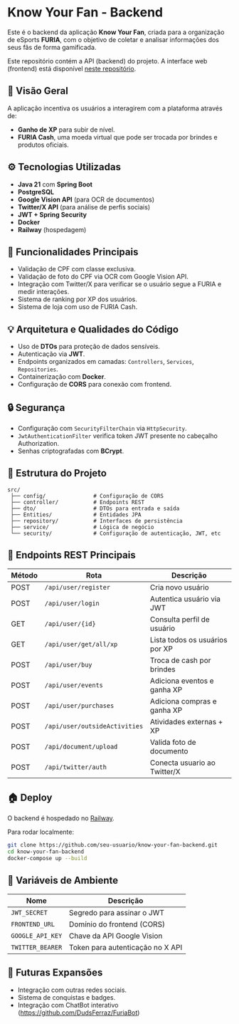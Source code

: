 # Know Your Fan - Backend

Este é o backend da aplicação **Know Your Fan**, criada para a organização de eSports **FURIA**, com o objetivo de coletar e analisar informações dos seus fãs de forma gamificada.

Este repositório contém a API (backend) do projeto. A interface web (frontend) está disponível [neste repositório](https://github.com/DudsFerraz/Furia-Know-Your-fan-frontend).

## 🌟 Visão Geral

A aplicação incentiva os usuários a interagirem com a plataforma através de:

* **Ganho de XP** para subir de nível.
* **FURIA Cash**, uma moeda virtual que pode ser trocada por brindes e produtos oficiais.

## ⚙️ Tecnologias Utilizadas

* **Java 21** com **Spring Boot**
* **PostgreSQL**
* **Google Vision API** (para OCR de documentos)
* **Twitter/X API** (para análise de perfis sociais)
* **JWT + Spring Security**
* **Docker**
* **Railway** (hospedagem)

## 🔧 Funcionalidades Principais

* Validação de CPF com classe exclusiva.
* Validação de foto do CPF via OCR com Google Vision API.
* Integração com Twitter/X para verificar se o usuário segue a FURIA e medir interações.
* Sistema de ranking por XP dos usuários.
* Sistema de loja com uso de FURIA Cash.

## 💡 Arquitetura e Qualidades do Código

* Uso de **DTOs** para proteção de dados sensíveis.
* Autenticação via **JWT**.
* Endpoints organizados em camadas: `Controllers`, `Services`, `Repositories`.
* Containerização com **Docker**.
* Configuração de **CORS** para conexão com frontend.

## 🔒 Segurança

* Configuração com `SecurityFilterChain` via `HttpSecurity`.
* `JwtAuthenticationFilter` verifica token JWT presente no cabeçalho Authorization.
* Senhas criptografadas com **BCrypt**.

## 📁 Estrutura do Projeto

```
src/
 ├── config/               # Configuração de CORS
 ├── controller/           # Endpoints REST
 ├── dto/                  # DTOs para entrada e saída
 ├── Entities/             # Entidades JPA
 ├── repository/           # Interfaces de persistência
 ├── service/              # Lógica de negócio
 └── security/             # Configuração de autenticação, JWT, etc

```

## 🛜 Endpoints REST Principais

| Método | Rota                          | Descrição                      |
| ------ | ----------------------------- | ------------------------------ |
| POST   | `/api/user/register`          | Cria novo usuário              |
| POST   | `/api/user/login`             | Autentica usuário via JWT      |
| GET    | `/api/user/{id}`              | Consulta perfil de usuário     |
| GET    | `/api/user/get/all/xp`        | Lista todos os usuários por XP |
| POST   | `/api/user/buy`               | Troca de cash por brindes      |
| POST   | `/api/user/events`            | Adiciona eventos e ganha XP    |
| POST   | `/api/user/purchases`         | Adiciona compras e ganha XP    |
| POST   | `/api/user/outsideActivities` | Atividades externas + XP       |
| POST   | `/api/document/upload`        | Valida foto de documento       |
| POST   | `/api/twitter/auth`           | Conecta usuario ao Twitter/X   |


## 🏠 Deploy

O backend é hospedado no [Railway](https://railway.app/).

Para rodar localmente:

```bash
git clone https://github.com/seu-usuario/know-your-fan-backend.git
cd know-your-fan-backend
docker-compose up --build
```

## 🔐 Variáveis de Ambiente

| Nome             | Descrição                        |
| ---------------- | -------------------------------- |
| `JWT_SECRET`     | Segredo para assinar o JWT       |
| `FRONTEND_URL`   | Domínio do frontend (CORS)       |
| `GOOGLE_API_KEY` | Chave da API Google Vision       |
| `TWITTER_BEARER` | Token para autenticação no X API |

## 🚀 Futuras Expansões

* Integração com outras redes sociais.
* Sistema de conquistas e badges.
* Integração com ChatBot interativo (https://github.com/DudsFerraz/FuriaBot)
